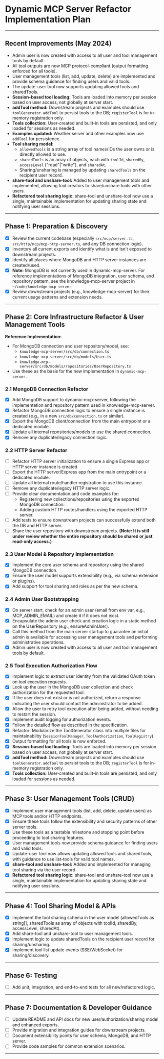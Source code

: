 # Dynamic MCP Server Refactor Implementation Plan

---

## Recent Improvements (May 2024)

- Admin user is now created with access to all user and tool management tools by default.
- All tool outputs are now MCP protocol-compliant (output formatting enforced for all tools).
- User management tools (list, add, update, delete) are implemented and provide schema guidance for finding users and valid tools.
- The update-user tool now supports updating allowedTools and sharedTools.
- **Session-based tool loading:** Tools are loaded into memory per session based on user access, not globally at server start.
- **addTool method:** Downstream projects and examples should use `toolGenerator.addTool` to persist tools to the DB; `registerTool` is for in-memory registration only.
- **Tools collection:** User-created and built-in tools are persisted, and only loaded for sessions as needed.
- **Examples updated:** Weather server and other examples now use `addTool` for persistence.
- **Tool sharing model:**
  - `allowedTools` is a string array of tool names/IDs the user owns or is directly allowed to use.
  - `sharedTools` is an array of objects, each with `toolId`, `sharedBy`, `accessLevel` ("read"|"write"), and `sharedAt`.
  - Sharing/unsharing is managed by updating `sharedTools` on the recipient user record.
- **share-tool and unshare-tool:** Added to user management tools and implemented, allowing tool creators to share/unshare tools with other users.
- **Refactored tool sharing logic:** share-tool and unshare-tool now use a single, maintainable implementation for updating sharing state and notifying user sessions.

---

## Phase 1: Preparation & Discovery

- [x] Review the current codebase (especially `src/mcp/server.ts`, `src/http/mcp/mcp-http-server.ts`, and any DB connection logic).
- [x] Inventory all current exports and identify what is and isn't exposed to downstream projects.
- [x] Identify all places where MongoDB and HTTP server instances are created/used.
- [x] **Note:** MongoDB is not currently used in dynamic-mcp-server. For reference implementations of MongoDB integration, user schema, and repository pattern, see the knowledge-mcp-server project in `~/code/knowledge-mcp-server`.
- [x] Review downstream projects (e.g., knowledge-mcp-server) for their current usage patterns and extension needs.

---

## Phase 2: Core Infrastructure Refactor & User Management Tools

**Reference Implementation:**

- For MongoDB connection and user repository/model, see:
  - `knowledge-mcp-server/src/db/connection.ts`
  - `knowledge-mcp-server/src/db/models/User.ts`
  - `knowledge-mcp-server/src/db/models/repositories/UserRepository.ts`
- Use these as the basis for the new implementation in `dynamic-mcp-server`.

### 2.1 MongoDB Connection Refactor

- [x] Add MongoDB support to dynamic-mcp-server, following the implementation and repository pattern used in knowledge-mcp-server.
- [x] Refactor MongoDB connection logic to ensure a single instance is created (e.g., in a new `src/db/connection.ts` or similar).
- [x] Export the MongoDB client/connection from the main entrypoint or a dedicated module.
- [x] Update all internal repositories/models to use the shared connection.
- [x] Remove any duplicate/legacy connection logic.

### 2.2 HTTP Server Refactor

- [ ] Refactor HTTP server initialization to ensure a single Express app or HTTP server instance is created.
- [ ] Export the HTTP server/Express app from the main entrypoint or a dedicated module.
- [ ] Update all internal route/handler registration to use this instance.
- [ ] Remove any duplicate/legacy HTTP server logic.
- [ ] Provide clear documentation and code examples for:
  - Registering new collections/repositories using the exported MongoDB connection.
  - Adding custom HTTP routes/handlers using the exported HTTP server.
- [ ] Add tests to ensure downstream projects can successfully extend both the DB and HTTP server.
- [ ] Share the user repository with downstream projects. **(Note: It is still under review whether the entire repository should be shared or just read-only access.)**

### 2.3 User Model & Repository Implementation

- [x] Implement the core user schema and repository using the shared MongoDB connection.
- [x] Ensure the user model supports extensibility (e.g., via schema extension or plugins).
- [x] Add support for tool sharing and roles as per the new schema.

### 2.4 Admin User Bootstrapping

- [x] On server start, check for an admin user (email from env var, e.g., MCP_ADMIN_EMAIL) and create it if it does not exist.
- [x] Encapsulate the admin user check and creation logic in a static method on the UserRepository (e.g., ensureAdminUser).
- [x] Call this method from the main server startup to guarantee an initial admin is available for accessing user management tools and performing administrative operations.
- [x] Admin user is now created with access to all user and tool management tools by default.

### 2.5 Tool Execution Authorization Flow

- [x] Implement logic to extract user identity from the validated OAuth token on tool execution requests.
- [x] Look up the user in the MongoDB user collection and check authorization for the requested tool.
- [x] If the user does not exist or is not authorized, return a response indicating the user should contact the administrator to be added.
- [x] Allow the user to retry tool execution after being added, without needing to restart the session.
- [x] Implement audit logging for authorization events.
- [x] Follow the detailed flow as described in the specification.
- [x] Refactor: Modularize the ToolGenerator class into multiple files for maintainability (`SessionToolManager`, `ToolAuthorization`, `ToolRegistry`).
- [x] Output formatting for all tools is now enforced.
- [x] **Session-based tool loading:** Tools are loaded into memory per session based on user access, not globally at server start.
- [x] **addTool method:** Downstream projects and examples should use `toolGenerator.addTool` to persist tools to the DB; `registerTool` is for in-memory registration only.
- [x] **Tools collection:** User-created and built-in tools are persisted, and only loaded for sessions as needed.

---

## Phase 3: User Management Tools (CRUD)

- [x] Implement user management tools (list, add, delete, update users) as MCP tools and/or HTTP endpoints.
- [x] Ensure these tools follow the extensibility and security patterns of other server tools.
- [x] Use these tools as a testable milestone and stopping point before proceeding to tool sharing features.
- [x] User management tools now provide schema guidance for finding users and valid tools.
- [x] Update-user tool now allows updating allowedTools and sharedTools, with guidance to use list-tools for valid tool names.
- [x] **share-tool and unshare-tool:** Added and implemented for managing tool sharing via the user record.
- [x] **Refactored tool sharing logic:** share-tool and unshare-tool now use a single, maintainable implementation for updating sharing state and notifying user sessions.

---

## Phase 4: Tool Sharing Model & APIs

- [x] Implement the tool sharing schema in the user model (allowedTools as string[], sharedTools as array of objects with toolId, sharedBy, accessLevel, sharedAt).
- [x] Add share-tool and unshare-tool to user management tools.
- [x] Implement logic to update sharedTools on the recipient user record for sharing/unsharing.
- [x] Implement tool list update events (SSE/WebSocket) for sharing/discovery.

---

## Phase 6: Testing

- [ ] Add unit, integration, and end-to-end tests for all new/refactored logic.

---

## Phase 7: Documentation & Developer Guidance

- [ ] Update README and API docs for new user/authorization/sharing model and enhanced exports.
- [ ] Provide migration and integration guides for downstream projects.
- [ ] Document extensibility points for user schema, MongoDB, and HTTP server.
- [ ] Provide code samples for common extension scenarios.

---

